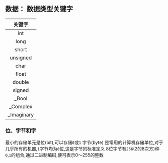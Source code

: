 ## 数据： 数据类型关键字

| 关键字 |
|:----:|
|int|
|long|
|short|
|unsigned|
|char|
|float|
|double|
|signed|
|_Bool|
|_Complex|
|_Imaginary|

### 位、字节和字
最小的存储单元是位(bit),可以存储`0`或`1`
字节(byte) 是常用的计算机存储单位,对于几乎所有的机器,`1`字节均为`8`位,这是字节的标准定义
8位字节有`256`(2的8次方)种`0`,`1`的组合,通过二进制编码,便可表示0～255的整数
